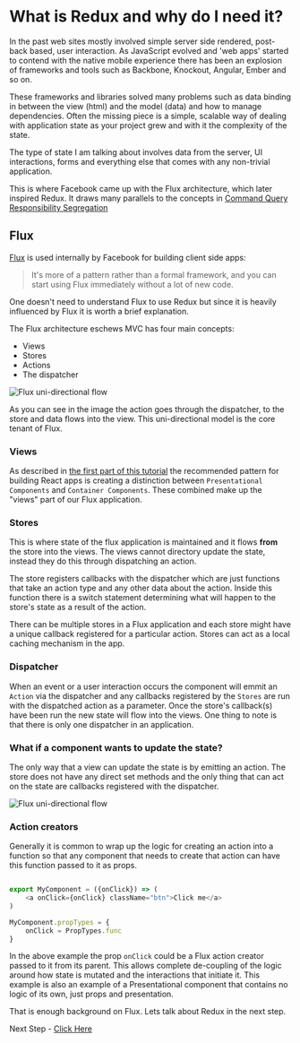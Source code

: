 # What is Redux and why do I need it?

In the past web sites mostly involved simple server side rendered, post-back based, user interaction. As JavaScript evolved
and 'web apps' started to contend with the native mobile experience there has been an explosion of frameworks and tools
such as Backbone, Knockout, Angular, Ember and so on.

These frameworks and libraries solved many problems such as data binding in between the view (html) and the model (data) and how to manage dependencies. 
Often the missing piece is a simple, scalable way of dealing with application state as your project grew and with it the complexity of the state.

The type of state I am talking about involves data from the server, UI interactions, forms and everything else that comes with any non-trivial application.

This is where Facebook came up with the Flux architecture, which later inspired Redux. It draws many parallels to the concepts in [Command Query Responsibility Segregation](https://msdn.microsoft.com/en-us/library/dn568103.aspx)

## Flux

[Flux](https://facebook.github.io/flux) is used internally by Facebook for building client side apps:

> It's more of a pattern rather than a formal framework, and you can start using Flux immediately without a lot of new code.

One doesn't need to understand Flux to use Redux but since it is heavily influenced by Flux it is worth a brief explanation.

The Flux architecture eschews MVC has four main concepts:

- Views
- Stores
- Actions
- The dispatcher

![Flux uni-directional flow](images/plux-uni-directional-flow.png)

As you can see in the image the action goes through the dispatcher, to the store and data flows into the view. This uni-directional model
is the core tenant of Flux.

### Views

As described in [the first part of this tutorial](https://github.com/justsayno/react-introduction-tutorial) the recommended pattern
for building React apps is creating a distinction between `Presentational Components` and `Container Components`. These combined
make up the "views" part of our Flux application.

### Stores

This is where state of the flux application is maintained and it flows **from** the store into the views. The views cannot directory update the state, instead they
do this through dispatching an action. 

The store registers callbacks with the dispatcher which are just functions that take an action type and any other data about the action.
Inside this function there is a switch statement determining what will happen to the store's state as a result of the action.

There can be multiple stores in a Flux application and each store might have a unique callback registered for a particular action. Stores can
 act as a local caching mechanism in the app.

### Dispatcher

When an event or a user interaction occurs the component will emmit an `Action` via the dispatcher and any callbacks registered
by the `Stores` are run with the dispatched action as a parameter. Once the store's callback(s) have been run the new state will flow into the views.
One thing to note is that there is only one dispatcher in an application.

### What if a component wants to update the state?

The only way that a view can update the state is by emitting an action. The store does not have any direct set methods and the only thing that
can act on the state are callbacks registered with the dispatcher.

![Flux uni-directional flow](images/plux-uni-directional-flow-2.png)

### Action creators

Generally it is common to wrap up the logic for creating an action into a function so that any component that needs to create that 
action can have this function passed to it as props.

``` javascript

export MyComponent = ({onClick}) => (
    <a onClick={onClick} className="btn">Click me</a>
)

MyComponent.propTypes = {
    onClick = PropTypes.func
}

```

In the above example the prop `onClick` could be a Flux action creator passed to it from its parent. This allows complete de-coupling of the 
logic around how state is mutated and the interactions that initiate it. This example is also an example of a Presentational
component that contains no logic of its own, just props and presentation.

That is enough background on Flux. Lets talk about Redux in the next step.

Next Step - [Click Here]()